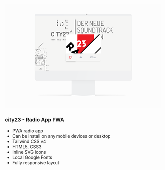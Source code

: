<img src="preview/git.png">

### [city23](https://city23.vercel.app/) - Radio App PWA

- PWA radio app 
- Can be install on any mobile devices or desktop
- Tailwind CSS v4
- HTML5, CSS3
- Inline SVG icons 
- Local Google Fonts
- Fully responsive layout
